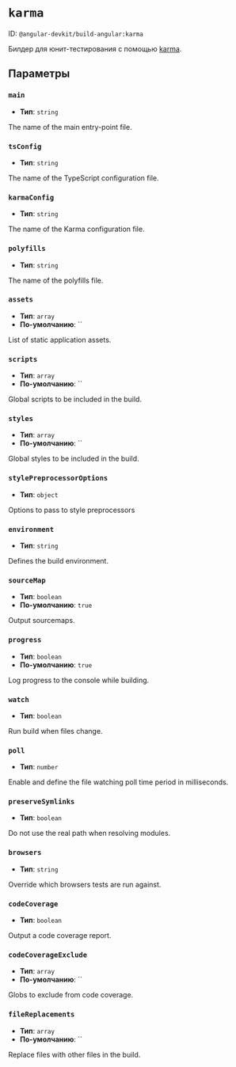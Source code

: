 # `karma`

ID: `@angular-devkit/build-angular:karma`

Билдер для юнит-тестирования с помощью [karma]().


## Параметры 

### `main`

* **Тип**: `string`

The name of the main entry-point file.


### `tsConfig`

* **Тип**: `string`

The name of the TypeScript configuration file.


### `karmaConfig`

* **Тип**: `string`

The name of the Karma configuration file.


### `polyfills`

* **Тип**: `string`

The name of the polyfills file.


### `assets`

* **Тип**: `array`
* **По-умолчанию**: ``

List of static application assets.


### `scripts`

* **Тип**: `array`
* **По-умолчанию**: ``

Global scripts to be included in the build.


### `styles`

* **Тип**: `array`
* **По-умолчанию**: ``

Global styles to be included in the build.


### `stylePreprocessorOptions`

* **Тип**: `object`

Options to pass to style preprocessors


### `environment`

* **Тип**: `string`

Defines the build environment.


### `sourceMap`

* **Тип**: `boolean`
* **По-умолчанию**: `true`

Output sourcemaps.


### `progress`

* **Тип**: `boolean`
* **По-умолчанию**: `true`

Log progress to the console while building.


### `watch`

* **Тип**: `boolean`

Run build when files change.


### `poll`

* **Тип**: `number`

Enable and define the file watching poll time period in milliseconds.


### `preserveSymlinks`

* **Тип**: `boolean`

Do not use the real path when resolving modules.


### `browsers`

* **Тип**: `string`

Override which browsers tests are run against.


### `codeCoverage`

* **Тип**: `boolean`

Output a code coverage report.


### `codeCoverageExclude`

* **Тип**: `array`
* **По-умолчанию**: ``

Globs to exclude from code coverage.


### `fileReplacements`

* **Тип**: `array`
* **По-умолчанию**: ``

Replace files with other files in the build.



